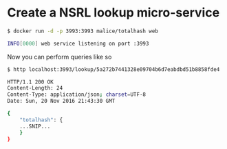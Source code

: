 # Create a NSRL lookup micro-service

```bash
$ docker run -d -p 3993:3993 malice/totalhash web

INFO[0000] web service listening on port :3993
```

Now you can perform queries like so

```bash
$ http localhost:3993/lookup/5a272b7441328e09704b6d7eabdbd51b8858fde4
```

```bash
HTTP/1.1 200 OK
Content-Length: 24
Content-Type: application/json; charset=UTF-8
Date: Sun, 20 Nov 2016 21:43:30 GMT

{
    "totalhash": {
    ...SNIP...
    }
}
```
